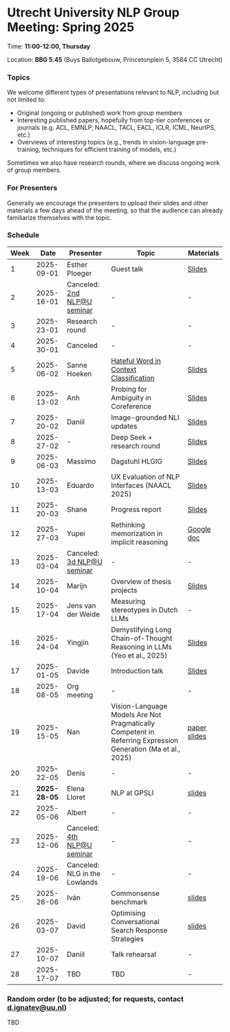 # Utrecht University NLP Group Meeting: Spring 2025

Time: **11:00-12:00, Thursday**

Location: **BBG 5.45** (Buys Ballotgebouw, Princetonplein 5, 3584 CC Utrecht)

### Topics

We welcome different types of presentations relevant to NLP, including but not limited to:
- Original (ongoing or published) work from group members
- Interesting published papers, hopefully from top-tier conferences or journals
  (e.g. ACL, EMNLP, NAACL, TACL, EACL, ICLR, ICML, NeurIPS, etc.)
- Overviews of interesting topics
  (e.g., trends in vision-language pre-training, techniques for efficient training of models, etc.)

Sometimes we also have research rounds, where we discuss ongoing work of group members.

### For Presenters

Generally we encourage the presenters to upload their slides and other materials
a few days ahead of the meeting,
so that the audience can already familiarize themselves with the topic.

### Schedule

| Week | Date | Presenter | Topic | Materials |
| ---- | ----- | --------- | --------- | --------- |
|1 | 2025-09-01 | Esther Ploeger | Guest talk | [Slides](https://github.com/cs-nlp-uu/uunlp-group-meeting/blob/main/Spring_2025/week_1/beyond_posthoc_typological_diversity_in_nlp.pdf) |
|2 | 2025-16-01 | Canceled: [2nd NLP@U seminar](https://www.uu.nl/en/events/nlpu-period-2-meeting) | - | - |
|3 | 2025-23-01 | Research round | - | - |
|4 | 2025-30-01 | Canceled | - | - |
|5 | 2025-06-02 | Sanne Hoeken | [Hateful Word in Context Classification](https://aclanthology.org/2024.emnlp-main.10.pdf) | [Slides](https://github.com/cs-nlp-uu/uunlp-group-meeting/blob/main/Spring_2025/week_5/UU_presentation_jan2025.pdf) |
|6 | 2025-13-02 | Anh | Probing for Ambiguity in Coreference | [Slides](https://github.com/cs-nlp-uu/uunlp-group-meeting/blob/main/Spring_2025/week_5/NLP-gr-13.02.pdf)|
|7 | 2025-20-02 | Daniil | Image-grounded NLI updates | [Slides](https://github.com/cs-nlp-uu/uunlp-group-meeting/blob/main/Spring_2025/week_7/NLI_presentation.pdf) |
|8 | 2025-27-02 | - | Deep Seek + research round | [Slides](https://github.com/cs-nlp-uu/uunlp-group-meeting/blob/main/Spring_2025/week_8/DSpres.pdf) |
|9 | 2025-06-03 | Massimo | Dagstuhl HLGIG | [Slides](https://github.com/cs-nlp-uu/uunlp-group-meeting/blob/main/Spring_2025/week_9/2024%20-Dagstuhl-HILGIG-Summary.pdf) |
|10 | 2025-13-03 | Eduardo | UX Evaluation of NLP Interfaces (NAACL 2025) | [Slides](https://github.com/cs-nlp-uu/uunlp-group-meeting/blob/main/Spring_2025/week_10/Lessons_from_a_User_Experience_Evaluation_of_NLP_Interfaces__slides_.pdf) |
|11 | 2025-20-03 | Shane | Progress report | [Slides](https://github.com/cs-nlp-uu/uunlp-group-meeting/blob/main/Spring_2025/week_11/march2025project.pdf) |
|12 | 2025-27-03 | Yupei | Rethinking memorization in implicit reasoning | [Google doc](https://docs.google.com/document/d/1JBCNvZqToMeLBi3lqrSjCRpJ_Ef3wG0gKu9I_JRlMPw/edit?usp=sharing) |
|13 | 2025-03-04 | Canceled: [3d NLP@U seminar](https://www.uu.nl/en/events/nlpu-period-3-meeting) | - | - |
|14 | 2025-10-04 | Marijn | Overview of thesis projects | [Slides](week_14/MS_overview_thesis_projects.pdf) |
|15 | 2025-17-04 | Jens van der Weide | Measuring stereotypes in Dutch LLMs | - |
|16 | 2025-24-04 | Yingjin | Demystifying Long Chain-of-Thought Reasoning in LLMs (Yeo et al., 2025) | [Slides](https://drive.google.com/file/d/12C62qDeow3yCWi5BRbQUEVuf_5EQQgTS/view?usp=sharing) |
|17 | 2025-01-05 | Davide | Introduction talk | [Slides](week_17/MAIA_BenchmarkingVLMs_NLPMeeting.pdf) |
|18 | 2025-08-05 | Org meeting | - | - |
|19 | 2025-15-05 | Nan | Vision-Language Models Are Not Pragmatically Competent in Referring Expression Generation (Ma et al., 2025) | [paper](https://arxiv.org/abs/2504.16060) [slides](https://drive.google.com/file/d/1Z6F5sgw8N8cs0ExF8tab4XZJbva18UI4/view?usp=sharing) |
|20 | 2025-22-05 | Denis | - | - |
|21 | **2025-28-05** | Elena Lloret | NLP at GPSLI | [slides](week_21/2025_elloretPPT_UTRECTH.pdf) |
|22 | 2025-05-06 | Albert | - | - |
|23 | 2025-12-06 | Canceled: [4th NLP@U seminar](https://www.uu.nl/en/events/nlpu-period-4-meeting) | - | - |
|24 | 2025-19-06 | Canceled: NLG in the Lowlands | - | - |
|25 | 2025-26-06 | Iván | Commonsense benchmark | [slides](week_25/presentacionuu__2_.pdf) |
|26 | 2025-03-07 | David | Optimising Conversational Search Response Strategies  | [slides](week_26/NLP-Group_June_2025_David.pdf) |
|27 | 2025-10-07 | Daniil | Talk rehearsal | - |
|28 | 2025-17-07 | TBD | TBD | - |


### Random order (to be adjusted; for requests, contact d.ignatev@uu.nl)
TBD

